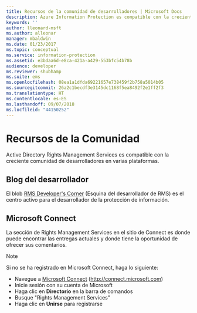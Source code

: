 ```yaml
---
title: Recursos de la comunidad de desarrolladores | Microsoft Docs
description: Azure Information Protection es compatible con la creciente comunidad de desarrolladores en varias plataformas.
keywords: ''
author: lleonard-msft
ms.author: alleonar
manager: mbaldwin
ms.date: 01/23/2017
ms.topic: conceptual
ms.service: information-protection
ms.assetid: e3bdaa6d-e8ca-421a-a429-553bfc54b78b
audience: developer
ms.reviewer: shubhamp
ms.suite: ems
ms.openlocfilehash: 08ea1a1dfda69221657e738459f2b758a5014b05
ms.sourcegitcommit: 26a2c1becdf3e3145dc1168f5ea8492f2e1ff2f3
ms.translationtype: HT
ms.contentlocale: es-ES
ms.lasthandoff: 09/07/2018
ms.locfileid: "44150252"
---
```

# <a name="community-resources"></a>Recursos de la Comunidad

Active Directory Rights Management Services es compatible con la creciente comunidad de desarrolladores en varias plataformas.

## <a name="developers-blog"></a>Blog del desarrollador
El blob [RMS Developer's Corner](http://blogs.msdn.com/b/rms/) (Esquina del desarrollador de RMS) es el centro activo para el desarrollador de la protección de información.

## <a name="microsoft-connect"></a>Microsoft Connect
La sección de Rights Management Services en el sitio de Connect es donde puede encontrar las entregas actuales y donde tiene la oportunidad de ofrecer sus comentarios.

> [!NOTE]
>
>Si no se ha registrado en Microsoft Connect, haga lo siguiente:
>
>-   Navegue a [Microsoft Connect](http://connect.microsoft.com) (http://connect.microsoft.com)
>-   Inicie sesión con su cuenta de Microsoft
>-   Haga clic en **Directorio** en la barra de comandos
>-   Busque "Rights Management Services"
>-   Haga clic en **Unirse** para registrarse
